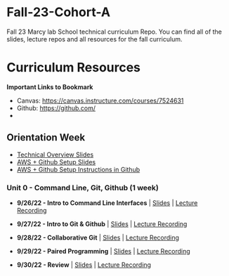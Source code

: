 # Fall-23-Cohort-A
Fall 23 Marcy lab School technical curriculum Repo. You can find all of the slides, lecture repos and all resources for the fall curriculum.  

# Curriculum Resources

**Important Links to Bookmark**
* Canvas: https://canvas.instructure.com/courses/7524631
* Github: https://github.com/
* 

## Orientation Week
* [Technical Overview Slides](https://docs.google.com/presentation/d/1hqxlwawPH5H5QqRnXYdaFcxQCAAj8X95ffulmazcxKY/edit?usp=sharing)
* [AWS + Github Setup Slides](https://docs.google.com/presentation/d/13dmyt7sjE40o-8w8sifjCJo3Yz1k12yiZtTixjEyvAA/edit?usp=sharing) 
* [AWS + Github Setup Instructions in Github](https://github.com/The-Marcy-Lab-School/aws-cloud9-environment-setup)

### Unit 0 - Command Line, Git, Github (1 week)
* **9/26/22 - Intro to Command Line Interfaces** | [Slides](https://docs.google.com/presentation/d/1JqJp0FtIboZ8afAD3sPYOLQSMfViwAd1mj1wJl4nc3g/edit?usp=sharing) | [Lecture Recording](https://us02web.zoom.us/rec/play/KgrGRu6snbn16I2PN5vb2hlkvnxiojmaCQVJHUT3hREUWMaTsdVzuafICXYWZdvA2MLeu6IyHL7AIJtf.PUdMB0GE2vHQvTr6?autoplay=true&startTime=1664204859000)

* **9/27/22 - Intro to Git & Github** | [Slides](https://docs.google.com/presentation/d/1ruOYceA3s9KyG3QVv4pbkCbje74H0PnKVQzq2RfV06c/edit?usp=sharing) | [Lecture Recording](https://drive.google.com/file/d/1xInqpPd0wWOKj1a4eRCYzSEriwhEKqqO/view) 
* **9/28/22 - Collaborative Git** | [Slides](https://docs.google.com/presentation/d/137C6gWWTFGQNwBhSmgOWxazmL2wS5e_e_hPqDtWybSM/edit?usp=sharing) | [Lecture Recording](https://drive.google.com/file/d/13RAvKnuEhdWaHjM8lPTjTWNesIiHlItn/view) 
* **9/29/22 - Paired Programming** | [Slides](https://docs.google.com/presentation/d/1ZKX-IoJtoaowz9vgaVtD1FCLTsYoZbICJUru5SPVw48/edit?usp=sharing) | [Lecture Recording](https://drive.google.com/file/d/1ufFMbEyanSgRCnwwqd3ET7R8MYOjIc6e/view)
* **9/30/22 - Review** | [Slides](https://docs.google.com/presentation/d/1HJeFBOe1duBSKWVpm0STUV8vfd3VMCsM7r7ITIESg8A/edit?usp=sharing) | [Lecture Recording](https://us02web.zoom.us/rec/play/5FqWJSr9OoEFhHJDYdBb7EW2hAnP8YlmHvxj2BCa-7eaJ9y5UVJjLtUCy1vo-5fAiI-E8W6zNRdD01NC.HLZJVILZSXjBUUvQ?startTime=1664545609000)